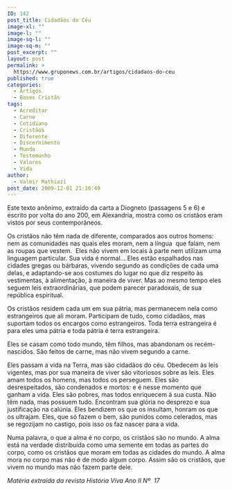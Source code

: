 ```yaml
---
ID: 142
post_title: Cidadãos do Céu
image-xl: ""
image-l: ""
image-sq-l: ""
image-sq-m: ""
post_excerpt: ""
layout: post
permalink: >
  https://www.gruponews.com.br/artigos/cidadaos-do-ceu
published: true
categories:
  - Artigos
  - Bases Cristãs
tags:
  - Acreditar
  - Carne
  - Cotidiano
  - Cristãos
  - Diferente
  - Discernimento
  - Mundo
  - Testemunho
  - Valores
  - Vida
author:
  - Valmir Mathiazi
post_date: 2009-12-01 21:10:49
---
```

Este texto anônimo, extraído da carta a Diogneto (passagens 5 e 6) e escrito por volta do ano 200, em Alexandria, mostra como os cristãos eram vistos por seus contemporâneos.

Os cristãos não têm nada de diferente, comparados aos outros homens: nem as comunidades nas quais eles moram, nem a língua  que falam, nem as roupas que vestem.  Eles não vivem em locais à parte nem utilizam uma linguagem particular. Sua vida é normal... Eles estão espalhados nas cidades gregas ou bárbaras, vivendo segundo as condições de cada uma delas, e adaptando-se aos costumes do lugar no que diz respeito às vestimentas, à alimentação, à maneira de viver. Mas ao mesmo tempo eles seguem leis extraordinárias, que podem parecer paradoxais, de sua república espiritual.

Os cristãos residem cada um em sua pátria, mas permanecem nela como estrangeiros que ali moram. Participam de tudo, como cidadãos, mas suportam todos os encargos como estrangeiros. Toda terra estrangeira é para eles uma pátria e toda pátria é terra estrangeira.

Eles se casam como todo mundo, têm filhos, mas abandonam os recém-nascidos. São feitos de carne, mas não vivem segundo a carne.

Eles passam a vida na Terra, mas são cidadãos do céu. Obedecem às leis vigentes, mas por sua maneira de viver são vitoriosos sobre as leis. Eles amam todos os homens, mas todos os perseguem. Eles são desrespeitados, são condenados e mortos: e é nesse momento que ganham a vida. Eles são pobres, mas todos enriquecem à sua custa. Não têm nada, mas possuem tudo. Encontram sua glória no desprezo e sua justificação na calúnia. Eles bendizem os que os insultam, honram os que os ultrajam. Eles, que só fazem o bem, são punidos como celerados, mas se regozijam no castigo, pois isso os faz nascer para a vida.

Numa palavra, o que a alma é no corpo, os cristãos são no mundo. A alma está na verdade distribuída como uma semente em todas as partes do corpo, como os cristãos que moram em todas as cidades do mundo. A alma mora no corpo mas não é de modo algum corpo. Assim são os cristãos, que vivem no mundo mas não fazem parte dele.

<em>Matéria extraída da revista História Viva Ano II Nº  17</em>